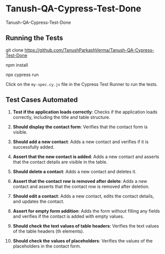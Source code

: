 # Tanush-QA-Cypress-Test-Done 
 Tanush-QA-Cypress-Test-Done 
## Running the Tests

git clone <https://github.com/TanushParkashVerma/Tanush-QA-Cypress-Test-Done>

npm install

npx cypress run


Click on the `my-spec.cy.js` file in the Cypress Test Runner to run the tests.

## Test Cases Automated

1. **Test if the application loads correctly**: Checks if the application loads correctly, including the title and table structure.

2. **Should display the contact form**: Verifies that the contact form is visible.

3. **Should add a new contact**: Adds a new contact and verifies if it is successfully added.

4. **Assert that the new contact is added**: Adds a new contact and asserts that the contact details are visible in the table.

5. **Should delete a contact**: Adds a new contact and deletes it.

6. **Assert that the contact row is removed after delete**: Adds a new contact and asserts that the contact row is removed after deletion.

7. **Should edit a contact**: Adds a new contact, edits the contact details, and updates the contact.

8. **Assert for empty form addition**: Adds the form without filling any fields and verifies if the contact is added with empty values.

9. **Should check the text values of table headers**: Verifies the text values of the table headers (th elements).

10. **Should check the values of placeholders**: Verifies the values of the placeholders in the contact form.

